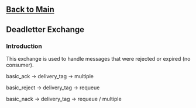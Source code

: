 ## [Back to Main](https://github.com/clombo/cheatSheets/blob/main/RabbitMQ/Main.md)

## Deadletter Exchange

### Introduction

This exchange is used to handle messages that were rejected or expired (no consumer).

basic_ack -> delivery_tag -> multiple

basic_reject -> delivery_tag -> requeue

basic_nack -> delivery_tag -> requeue / multiple